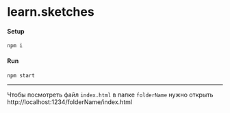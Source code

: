 # learn.sketches

#### Setup
`npm i`

#### Run
`npm start`

___

Чтобы посмотреть файл `index.html` в папке `folderName` нужно открыть http://localhost:1234/folderName/index.html
